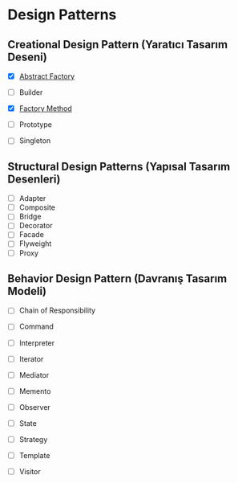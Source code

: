 # Design Patterns




## Creational Design Pattern (Yaratıcı Tasarım Deseni)

- [x] [Abstract Factory](https://github.com/enginyenice/Examples-of-Design-Patterns/tree/main/AbstractDesignPattern)
- [ ] Builder 
- [x] [Factory Method ](https://github.com/enginyenice/Examples-of-Design-Patterns/tree/main/FactoryMethodDesignPattern)
- [ ] Prototype 
- [ ] Singleton 


## Structural Design Patterns (Yapısal Tasarım Desenleri)

- [ ] Adapter 
- [ ] Composite  
- [ ] Bridge  
- [ ] Decorator  
- [ ] Facade  
- [ ] Flyweight  
- [ ] Proxy  

## Behavior Design Pattern (Davranış Tasarım Modeli)

- [ ] Chain of Responsibility
- [ ] Command 
- [ ] Interpreter 
- [ ] Iterator 
- [ ] Mediator  
- [ ] Memento  
- [ ] Observer  
- [ ] State  
- [ ] Strategy   
- [ ] Template   
- [ ] Visitor   


